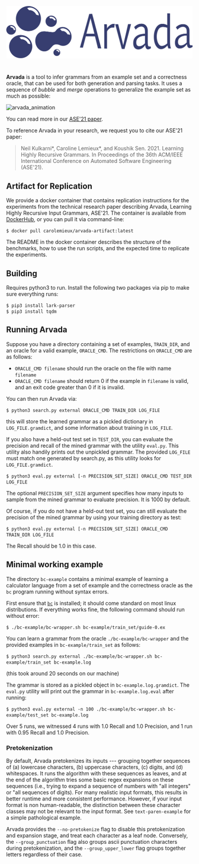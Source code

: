 <img width=600 src="Arvada_logo_text.png">

# 

**Arvada** is a tool to infer grammars from an example set and a correctness oracle, that can be used for both generation and parsing tasks. It uses a sequence of *bubble* and *merge* operations to generalize the example set as much as possible:

![arvada_animation](https://user-images.githubusercontent.com/7470211/131531487-65382c5d-0570-4855-bb35-1d7ce963cf4e.gif)


You can read more in our [ASE'21 paper](https://www.carolemieux.com/arvada_ase21.pdf).

To reference Arvada in your research, we request you to cite our ASE'21 paper:
> Neil Kulkarni*, Caroline Lemieux*, and Koushik Sen. 2021. Learning Highly Recursive Grammars. In Proceedings of the 36th ACM/IEEE International Conference on Automated Software Engineering (ASE'21).


## Artifact for Replication

We provide a docker container that contains replication instructions for the experiments from the technical research paper describing Arvada, Learning Highly Recursive Input Grammars, ASE'21. The container is available from [DockerHub](https://hub.docker.com/r/carolemieux/arvada-artifact), or you can pull it via command-line:
```
$ docker pull carolemieux/arvada-artifact:latest
```
The README in the docker container describes the structure of the benchmarks, how to use the run scripts, and the expected time to replicate the experiments.

## Building

Requires python3 to run. Install the following two packages via pip to make sure everything runs:
```
$ pip3 install lark-parser
$ pip3 install tqdm
```

## Running Arvada

Suppose you have a directory containing a set of examples, `TRAIN_DIR`, and an oracle for a valid example, `ORACLE_CMD`. The restrictions on `ORACLE_CMD` are as follows:

- `ORACLE_CMD filename` should run the oracle on the file with name `filename`
- `ORACLE_CMD filename` should return 0 if the example in `filename` is valid, and an exit code greater than 0 if it is invalid. 

You can then run Arvada via:
```
$ python3 search.py external ORACLE_CMD TRAIN_DIR LOG_FILE
```
this will store the learned grammar as a pickled dictionary in `LOG_FILE.gramdict`, and some information about training in `LOG_FILE`.

If you also have a held-out test set in `TEST_DIR`, you can evaluate the precision and recall of the mined grammar with the utility `eval.py`. This utility also handily prints out the unpickled grammar. The provided `LOG_FILE` must match one generated by search.py, as this utility looks for `LOG_FILE.gramdict`. 
```
$ python3 eval.py external [-n PRECISION_SET_SIZE] ORACLE_CMD TEST_DIR LOG_FILE
```
The optional `PRECISION_SET_SIZE` argument specifies how many inputs to sample from the mined grammar to evaluate precision. It is 1000 by default.

Of course, if you do not have a held-out test set, you can still evaluate the precision of the mined grammar by using your training directory as test:
```
$ python3 eval.py external [-n PRECISION_SET_SIZE] ORACLE_CMD TRAIN_DIR LOG_FILE
```
The Recall should be 1.0 in this case.


## Minimal working example

The directory `bc-example` contains a minimal example of learning a calculator language from a set of example and the correctness oracle as the `bc` program running without syntax errors.

First ensure that [`bc`](https://www.gnu.org/software/bc/manual/html_mono/bc.html) is installed; it should come standard on most linux distributions. If everything works fine, the following command should run without error:
```
$ ./bc-example/bc-wrapper.sh bc-example/train_set/guide-0.ex
```

You can learn a grammar from the oracle `./bc-example/bc-wrapper` and the provided examples in `bc-example/train_set` as follows:
```
$ python3 search.py external ./bc-example/bc-wrapper.sh bc-example/train_set bc-example.log
```
(this took around 20 seconds on our machine)

The grammar is stored as a pickled object in `bc-example.log.gramdict`. The `eval.py` utility will print out the grammar in `bc-example.log.eval` after running: 
```
$ python3 eval.py external -n 100 ./bc-example/bc-wrapper.sh bc-example/test_set bc-example.log 
```

Over 5 runs, we witnessed 4 runs with 1.0 Recall and 1.0 Precision, and 1 run with 0.95 Recall and 1.0 Precision.

### Pretokenization

By default, Arvada pretokenizes its inputs --- grouping together sequences of (a) lowercase characters, (b) uppercase characters, (c) digits, and (d) whitespaces. It runs the algorithm with these sequences as leaves, and at the end of the algorithm tries some basic regex expansions on these sequences (i.e., trying to expand a sequence of numbers with "all integers" or "all sequences of digits). For many realistic input formats, this results in better runtime and more consistent performance. However, if your input format is non human-readable, the distinction between these character classes may not be relevant to the input format. See `text-paren-example` for a simple pathological example.  

Arvada provides the `--no-pretokenize` flag to disable this pretokenization and expansion stage, and treat each character as a leaf node. Conversely, the `--group_punctuation` flag also groups ascii punctuation characters during pretokenization, and the `--group_upper_lower` flag groups together letters regardless of their case. 
